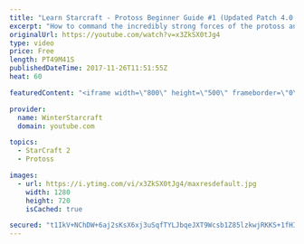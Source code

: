 ```yaml
---
title: "Learn Starcraft - Protoss Beginner Guide #1 (Updated Patch 4.0 FREE TO PLAY)"
excerpt: "How to command the incredibly strong forces of the protoss and cover weaknesses against the other inferior races. Updated for patch 4.0! This guide is not intended for COMPLETELY new players, but those who have played several games/campaign missions and grasp the very basics."
originalUrl: https://youtube.com/watch?v=x3ZkSX0tJg4
type: video
price: Free
length: PT49M41S
publishedDateTime: 2017-11-26T11:51:55Z
heat: 60

featuredContent: "<iframe width=\"800\" height=\"500\" frameborder=\"0\" src=\"https://www.youtube.com/embed/x3ZkSX0tJg4\" allow=\"accelerometer; autoplay; encrypted-media; gyroscope; picture-in-picture\" allowfullscreen></iframe>"

provider:
  name: WinterStarcraft
  domain: youtube.com

topics:
  - StarCraft 2
  - Protoss

images:
  - url: https://i.ytimg.com/vi/x3ZkSX0tJg4/maxresdefault.jpg
    width: 1280
    height: 720
    isCached: true

secured: "t1IkV+NChDW+6aj2sKsX6xj3uSqfTYLJbqeJXT9Wcsb1Z85lzkwjRKKS+1fHIm3coB36JaLJREAHfE6MU6pPRX2+AQyCTBROjPldttd27DM5zAErNDXBYIfAxuajevNiNMB07cqLhjV6IKzlqwCLbJMy7PglxJBxNFz8XuHeVpvKq0vdzWcO0bOH/YxS2jj1qi2JqCpB8YKMfmMbw8ytXxQo5RsJJzigafjxhJrTmNR7aK0MCqe/bdbNU5+yCzD6zYi/qSDLoebGPm554oGN689XvtwAhzZ8X1IMxF0utOpKv+Rq4TJPoVMsHZon4RqxMqNuODb+Uv1kSlW2nLOmF9qUTMUWTBLQgP0tOEOa0C1gw6jBJJF5VZl8DLui5l8KqHNCles50tWaQxbDzuOC23UZgLcf176mtsuUo0FAerwWf6oS6gq8AZpm/dd5dWeq;KpsZYMdgcXXdAoCD5Ms6NA=="
---
```


